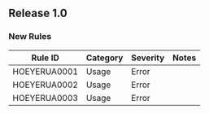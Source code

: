 ﻿## Release 1.0

### New Rules

Rule ID      | Category | Severity | Notes                              
-------------|----------|----------|------------------------------------
HOEYERUA0001 | Usage    | Error    |
HOEYERUA0002 | Usage    | Error    |
HOEYERUA0003 | Usage    | Error    |